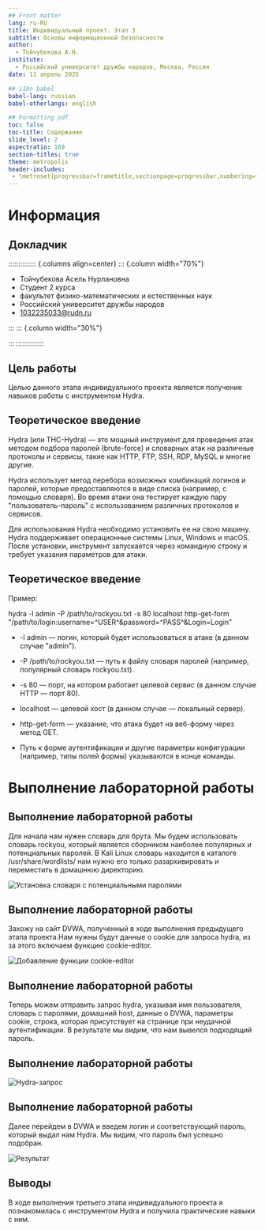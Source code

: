 ```yaml
---
## Front matter
lang: ru-RU
title: Индивидуальный проект. Этап 3
subtitle: Основы информационной безопасности
author:
  - Тойчубекова А.Н.
institute:
  - Российский университет дружбы народов, Москва, Россия
date: 11 апрель 2025

## i18n babel
babel-lang: russian
babel-otherlangs: english

## Formatting pdf
toc: false
toc-title: Содержание
slide_level: 2
aspectratio: 169
section-titles: true
theme: metropolis
header-includes:
 - \metroset{progressbar=frametitle,sectionpage=progressbar,numbering=fraction}
---
```


# Информация

## Докладчик

:::::::::::::: {.columns align=center}
::: {.column width="70%"}

  * Тойчубекова Асель Нурлановна
  * Студент 2 курса
  * факультет физико-математических и естественных наук
  * Российский университет дружбы народов
  * [1032235033@rudn.ru](1032235033@rudn.ru)


:::
::: {.column width="30%"}



:::
::::::::::::::

## Цель работы

Целью данного этапа индивидуального проекта является получение навыков работы с инструментом Hydra.

## Теоретическое введение

Hydra (или THC-Hydra) — это мощный инструмент для проведения атак методом подбора паролей (brute-force) и словарных атак на различные протоколы и сервисы, такие как HTTP, FTP, SSH, RDP, MySQL и многие другие.

Hydra использует метод перебора возможных комбинаций логинов и паролей, которые предоставляются в виде списка (например, с помощью словаря). Во время атаки она тестирует каждую пару "пользователь-пароль" с использованием различных протоколов и сервисов.

Для использования Hydra необходимо установить ее на свою машину. Hydra поддерживает операционные системы Linux, Windows и macOS. После установки, инструмент запускается через командную строку и требует указания параметров для атаки.

## Теоретическое введение

Пример: 

hydra -l admin -P /path/to/rockyou.txt -s 80 localhost http-get-form "/path/to/login:username=^USER^&password=^PASS^&Login=Login"

- -l admin — логин, который будет использоваться в атаке (в данном случае "admin").

- -P /path/to/rockyou.txt — путь к файлу словаря паролей (например, популярный словарь rockyou.txt).

- -s 80 — порт, на котором работает целевой сервис (в данном случае HTTP — порт 80).

- localhost — целевой хост (в данном случае — локальный сервер).

- http-get-form — указание, что атака будет на веб-форму через метод GET.

- Путь к форме аутентификации и другие параметры конфигурации (например, типы полей формы) указываются в конце команды.

# Выполнение лабораторной работы

## Выполнение лабораторной работы

 Для начала нам нужен словарь для брута. Мы будем использовать словарь rockyou, который является сборником наиболее популярных и потенциальных паролей. В Kali Linux словарь находится в каталоге /usr/share/wordlists/ нам нужно его только разархивировать и переместить в домашнюю директорию.

![Установка словаря с потенциальными паролями](image/1.png)

## Выполнение лабораторной работы

Захожу на сайт DVWA, полученный в ходе выполнения предыдущего этапа проекта.Нам нужны будут данные о cookie для запроса hydra, из за этого включаем функцию cookie-editor. 

![Добавление функции cookie-editor](image/2.png)

## Выполнение лабораторной работы

Теперь можем отправить запрос hydra, указывая имя пользователя, словарь с паролями, домашний host, данные о DVWA, параметры cookie, строка, которая присутствует на странице при неудачной аутентификации. В результате мы видим, что нам вывелся подходящий пароль.

## Выполнение лабораторной работы

![Hydra-запрос](image/3.png)

## Выполнение лабораторной работы

Далее перейдем в DVWA и введем логин и соответствующий пароль, который выдал нам Hydra. Мы видим, что пароль был успешно подобран. 

![Результат](image/4.png)

## Выводы

В ходе выполнения третьего этапа индивидуального проекта я познакомилась с инструментом Hydra и получила практические навыки с ним.

